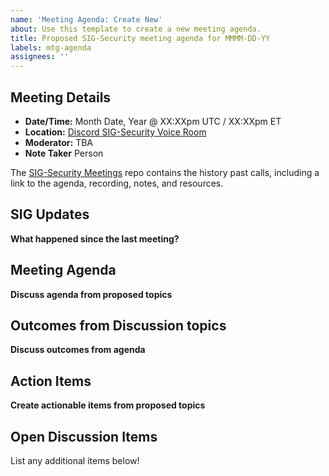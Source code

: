 ```yaml
---
name: 'Meeting Agenda: Create New'
about: Use this template to create a new meeting agenda.
title: Proposed SIG-Security meeting agenda for MMMM-DD-YY
labels: mtg-agenda
assignees: ''
---
```


## Meeting Details

- **Date/Time:** Month Date, Year @ XX:XXpm UTC / XX:XXpm ET
- **Location:** [Discord SIG-Security Voice Room](https://discord.gg/FDA3s4FBD2)
- **Moderator:** TBA
- **Note Taker** Person

The [SIG-Security Meetings](https://github.com/o3de/sig-security/tree/main/meetings) repo contains the history past calls, including a link to the agenda, recording, notes, and resources.

## SIG Updates

**What happened since the last meeting?**

## Meeting Agenda

**Discuss agenda from proposed topics**

## Outcomes from Discussion topics

**Discuss outcomes from agenda**

## Action Items

**Create actionable items from proposed topics**

## Open Discussion Items

List any additional items below!
